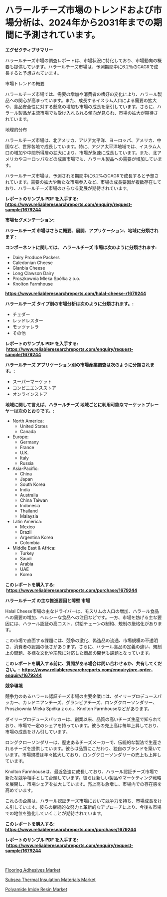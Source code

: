 <p><h1>ハラールチーズ市場のトレンドおよび市場分析は、2024年から2031年までの期間に予測されています。</h1></p><p><strong>エグゼクティブサマリー</strong></p>
<p><p>ハラールチーズ市場の調査レポートは、市場状況に特化しており、市場動向の概要も提供しています。ハラールチーズ市場は、予測期間中に6.2％のCAGRで成長すると予想されています。</p><p>市場トレンドの概要</p><p>ハラールチーズ市場では、需要の増加や消費者の嗜好の変化により、ハラール製品への関心が高まっています。また、成長するイスラム人口による需要の拡大や、食品安全性に対する懸念の増加も市場の成長を牽引しています。さらに、ハラール製品が主流市場でも受け入れられる傾向が見られ、市場の拡大が期待されています。</p><p>地理的分布</p><p>ハラールチーズ市場は、北アメリカ、アジア太平洋、ヨーロッパ、アメリカ、中国など、世界各地で成長しています。特に、アジア太平洋地域では、イスラム人口の増加や中間所得層の拡大により、市場が急速に成長しています。また、北アメリカやヨーロッパなどの成熟市場でも、ハラール製品への需要が増加しています。</p><p>ハラールチーズ市場は、予測される期間中に6.2%のCAGRで成長すると予想されています。需要の拡大や新たな市場参入など、市場の成長要因が複数存在しており、ハラールチーズ市場のさらなる発展が期待されています。</p></p>
<p><strong>レポートのサンプル PDF を入手する: <a href="https://www.reliableresearchreports.com/enquiry/request-sample/1679244">https://www.reliableresearchreports.com/enquiry/request-sample/1679244</a></strong></p>
<p><strong>市場セグメンテーション:</strong></p>
<p><strong> ハラールチーズ 市場はさらに概要、展開、アプリケーション、地域に分類されます :</strong></p>
<p><strong>コンポーネントに関しては、 ハラールチーズ 市場は次のように分類されます: &nbsp;</strong></p>
<p><ul><li>Dairy Produce Packers</li><li>Caledonian Cheese</li><li>Glanbia Cheese</li><li>Long Clawson Dairy</li><li>Proszkownia Mleka Spółka z o.o.</li><li>Knolton Farmhouse</li></ul></p>
<p><strong><a href="https://www.reliableresearchreports.com/halal-cheese-r1679244">https://www.reliableresearchreports.com/halal-cheese-r1679244</a></strong></p>
<p><strong> ハラールチーズ タイプ別の市場分析は次のように分類されます。:</strong></p>
<p><ul><li>チェダー</li><li>レッドレスター</li><li>モッツァレラ</li><li>その他</li></ul></p>
<p><strong>レポートのサンプル PDF を入手する: &nbsp;<a href="https://www.reliableresearchreports.com/enquiry/request-sample/1679244">https://www.reliableresearchreports.com/enquiry/request-sample/1679244</a></strong></p>
<p><strong> ハラールチーズ アプリケーション別の市場産業調査は次のように分類されます。:</strong></p>
<p><ul><li>スーパーマーケット</li><li>コンビニエンスストア</li><li>オンラインストア</li></ul></p>
<p><strong>地域に関して言えば、ハラールチーズ 地域ごとに利用可能なマーケットプレーヤーは次のとおりです。:</strong></p>
<p><ul>
    <li>
        North America:
        <ul>
            <li>United States</li>
            <li>Canada</li>
        </ul>
    </li>
    <li>
        Europe:
        <ul>
            <li>Germany</li>
            <li>France</li>
            <li>U.K.</li>
            <li>Italy</li>
            <li>Russia</li>
        </ul>
    </li>
    <li>
        Asia-Pacific:
        <ul>
            <li>China</li>
            <li>Japan</li>
            <li>South Korea</li>
            <li>India</li>
            <li>Australia</li>
            <li>China Taiwan</li>
            <li>Indonesia</li>
            <li>Thailand</li>
            <li>Malaysia</li>
        </ul>
    </li>
    <li>
        Latin America:
        <ul>
            <li>Mexico</li>
            <li>Brazil</li>
            <li>Argentina Korea</li>
            <li>Colombia</li>
        </ul>
    </li>
    <li>
        Middle East & Africa:
        <ul>
            <li>Turkey</li>
            <li>Saudi</li>
            <li>Arabia</li>
            <li>UAE</li>
            <li>Korea</li>
        </ul>
    </li>
    </ul></p>
<p><strong>このレポートを購入する: &nbsp;<a href="https://www.reliableresearchreports.com/purchase/1679244">https://www.reliableresearchreports.com/purchase/1679244</a></strong></p>
<p><strong>ハラールチーズ の主な推進要因と障壁 市場</strong></p>
<p><p>Halal Cheese市場の主なドライバーは、モスリムの人口の増加、ハラール食品への需要の増加、ヘルシーな食品への注目などです。一方、市場を妨げる主な要因には、ハラール認証の高コスト、供給チェーンの制約、規制の厳格化があります。</p><p>この市場で直面する課題には、競争の激化、偽造品の流通、市場規模の不透明さ、消費者の認識の低さがあります。さらに、ハラール食品の定義の違い、規制上の問題、多様な文化や宗教に対応した商品の開発も課題となっています。</p></p>
<p><strong>このレポートを購入する前に、質問がある場合は問い合わせるか、共有してください。:&nbsp; <a href="https://www.reliableresearchreports.com/enquiry/pre-order-enquiry/1679244">https://www.reliableresearchreports.com/enquiry/pre-order-enquiry/1679244</a></strong></p>
<p><strong>競争環境</strong></p>
<p><p>競争力のあるハラール認証チーズ市場の主要企業には、ダイリープロデュースパッカー、カレドニアンチーズ、グランビアチーズ、ロングクローソンダリー、Proszkownia Mleka Spółka z o.o.、Knolton Farmhouseなどがあります。</p><p>ダイリープロデュースパッカーは、創業以来、品質の高いチーズ生産で知られており、市場で一定のシェアを持っています。彼らの売上高は毎年上昇しており、市場の成長をけん引しています。</p><p>ロングクローソンダリーは、歴史あるチーズメーカーで、伝統的な製法で生産されるチーズを提供しています。彼らは品質にこだわり、独自のブランドを築いています。市場規模は年々拡大しており、ロングクローソンダリーの売上も上昇しています。</p><p>Knolton Farmhouseは、最近急速に成長しており、ハラール認証チーズ市場で新たな競争相手として台頭しています。彼らは新しい製品やマーケティング戦略を展開し、市場シェアを拡大しています。売上高も急増し、市場内での存在感を高めています。</p><p>これらの企業は、ハラール認証チーズ市場において競争力を持ち、市場成長をけん引しています。彼らの継続的な努力と革新的なアプローチにより、今後も市場での地位を強化していくことが期待されています。</p></p>
<p><strong>このレポートを購入する: &nbsp; <a href="https://www.reliableresearchreports.com/purchase/1679244">https://www.reliableresearchreports.com/purchase/1679244</a></strong></p>
<p><strong>レポートのサンプル PDF を入手する: &nbsp;<a href="https://www.reliableresearchreports.com/enquiry/request-sample/1679244">https://www.reliableresearchreports.com/enquiry/request-sample/1679244</a></strong><strong></strong></p>
<p>&nbsp;</p>
<p><p><a href="https://www.linkedin.com/pulse/flooring-adhesives-market-research-report-key-successful-zz0fc?trackingId=QpM0x0G2I1ioB89cgPguDQ%3D%3D">Flooring Adhesives Market</a></p><p><a href="https://www.linkedin.com/pulse/subsea-thermal-insulation-materials-market-research-report-zfnkc?trackingId=CqPTkQuZHZ9u8tF7BxZGdQ%3D%3D">Subsea Thermal Insulation Materials Market</a></p><p><a href="https://www.linkedin.com/pulse/polyamide-imide-resin-market-size-global-industry-overview-jyzlc?trackingId=%2Ba%2FrZiVJhY0dhunYUsXe%2Fg%3D%3D">Polyamide Imide Resin Market</a></p></p>